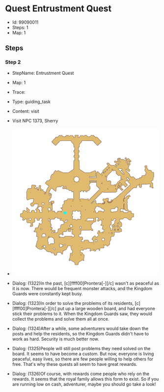 # Quest Entrustment Quest

- Id: 99090011
- Steps: 1
- Map: 1

## Steps

### Step 2
- StepName:  Entrustment Quest
- Map:  1
- Trace:  
- Type:  guiding_task
- Content:  visit
- Visit NPC 1373, Sherry

- ![images/99090011_2.png](images/99090011_2.png)
- Dialog: (1322)In the past, [c][ffff00]Prontera[-][/c] wasn't as peaceful as it is now. There would be frequent monster attacks, and the Kingdom Guards were constantly kept busy.
- Dialog: (1323)In order to solve the problems of its residents, [c][ffff00]Prontera[-][/c] put up a large wooden board, and had everyone stick their problems to it. When the Kingdom Guards saw, they would collect the problems and solve them all at once.
- Dialog: (1324)After a while, some adventurers would take down the posts and help the residents, so the Kingdom Guards didn't have to work as hard. Security is much better now.
- Dialog: (1325)People will still post problems they need solved on the board. It seems to have become a custom. But now, everyone is living peaceful, easy lives, so there are few people willing to help others for free. That's why these quests all seem to have great rewards.
- Dialog: (1326)Of course, with rewards come people who rely on the rewards. It seems that the royal family allows this form to exist. So if you are running low on cash, adventurer, maybe you should go take a look!



